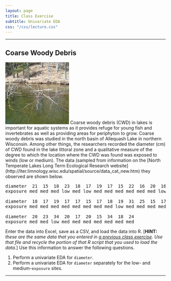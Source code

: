 ```yaml
---
layout: page
title: Class Exercise
subtitle: Univariate EDA
css: "/css/lecture.css"
---
```


----

## Coarse Woody Debris
<img src="../zimgs/cwd2.jpg" alt="CWD" class="img-right">
Coarse woody debris (CWD) in lakes is important for aquatic systems as it provides refuge for young fish and invertebrates as well as providing areas for periphyton to grow.  Coarse woody debris was studied in the north basin of Allequash Lake in northern Wisconsin.  Among other things, the researchers recorded the diameter (cm) of CWD found in the lake littoral zone and a qualitative measure of the degree to which the location where the CWD was found was exposed to winds (low or medium).  The data (sampled from information on the [North Temperate Lakes Long Term Ecological Research website](http://lter.limnology.wisc.edu/spatial/source/data_cat_new.htm) they observed are shown below.

<pre>
diameter  21  15  18  23  18  17  19  17  15  22  16  20  16  17  18  15  16  24  24  23
exposure med med med low med low med med med med med med low med med med med low med med

diameter  18  17  19  17  17  15  17  18  19  31  25  15  17  34  16  18  19  15  16  15
exposure med med med med med med med med low med med med med low low med med med low med

diameter  20  23  34  20  17  20  15  34  18  24
exposure med med low med med med med med med med
</pre>

Enter the data into Excel, save as a CSV, and load the data into R.  [**HINT:** *these are the same data that you entered in [a previous class exercise](../Getting_Started_R/CE.html).  Use that file and recycle the portion of that R script that you used to load the data.*]  Use this information to answer the following questions.

1. Perform a univariate EDA for `diameter`.
1. Perform a univariate EDA for `diameter` separately for the low- and medium-`exposure` sites.

----
